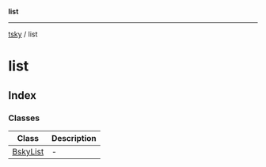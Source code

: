 **list**

***

[tsky](../index.md) / list

# list

## Index

### Classes

| Class | Description |
| ------ | ------ |
| [BskyList](classes/BskyList.md) | - |
